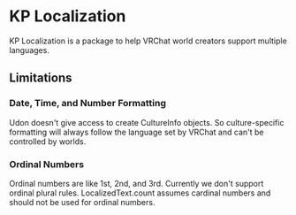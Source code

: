 # KP Localization

KP Localization is a package to help VRChat world creators support multiple languages.

## Limitations

### Date, Time, and Number Formatting

Udon doesn't give access to create CultureInfo objects. So culture-specific formatting will always follow the language set by VRChat and can't be controlled by worlds.

### Ordinal Numbers

Ordinal numbers are like 1st, 2nd, and 3rd. Currently we don't support ordinal plural rules. LocalizedText.count assumes cardinal numbers and should not be used for ordinal numbers.
